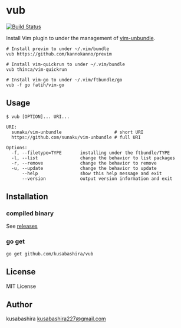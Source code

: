 vub
===
 
[![Build Status](https://travis-ci.org/kusabashira/vub.svg?branch=master)](https://travis-ci.org/kusabashira/vub)
 
Install Vim plugin to under the management of
[vim-unbundle](https://github.com/sunaku/vim-unbundle).
 
```
# Install previm to under ~/.vim/bundle
vub https://github.com/kannokanno/previm

# Install vim-quickrun to under ~/.vim/bundle
vub thinca/vim-quickrun

# Install vim-go to under ~/.vim/ftbundle/go
vub -f go fatih/vim-go
```
 
Usage
-----
 
```
$ vub [OPTION]... URI...
 
URI:
  sunaku/vim-unbundle                    # short URI
  https://github.com/sunaku/vim-unbundle # full URI
 
Options:
  -f, --filetype=TYPE       installing under the ftbundle/TYPE
  -l, --list                change the behavior to list packages
  -r, --remove              change the behavior to remove
  -u, --update              change the behavior to update
      --help                show this help message and exit
      --version             output version information and exit
```
 
Installation
------------
 
### compiled binary
 
See [releases](https://github.com/kusabashira/vub/releases)
 
### go get
 
```
go get github.com/kusabashira/vub
```
 
License
-------
 
MIT License
 
Author
------
 
kusabashira <kusabashira227@gmail.com>
